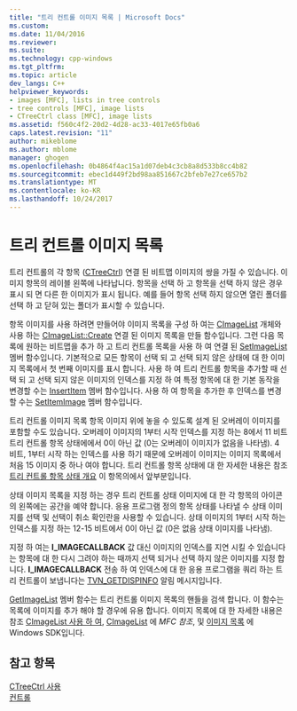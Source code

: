 ```yaml
---
title: "트리 컨트롤 이미지 목록 | Microsoft Docs"
ms.custom: 
ms.date: 11/04/2016
ms.reviewer: 
ms.suite: 
ms.technology: cpp-windows
ms.tgt_pltfrm: 
ms.topic: article
dev_langs: C++
helpviewer_keywords:
- images [MFC], lists in tree controls
- tree controls [MFC], image lists
- CTreeCtrl class [MFC], image lists
ms.assetid: f560c4f2-20d2-4d28-ac33-4017e65fb0a6
caps.latest.revision: "11"
author: mikeblome
ms.author: mblome
manager: ghogen
ms.openlocfilehash: 0b4864f4ac15a1d07deb4c3cb8a8d533b8cc4b82
ms.sourcegitcommit: ebec1d449f2bd98aa851667c2bfeb7e27ce657b2
ms.translationtype: MT
ms.contentlocale: ko-KR
ms.lasthandoff: 10/24/2017
---
```

# <a name="tree-control-image-lists"></a>트리 컨트롤 이미지 목록
트리 컨트롤의 각 항목 ([CTreeCtrl](../mfc/reference/ctreectrl-class.md)) 연결 된 비트맵 이미지의 쌍을 가질 수 있습니다. 이미지 항목의 레이블 왼쪽에 나타납니다. 항목을 선택 하 고 항목을 선택 하지 않은 경우 표시 되 면 다른 한 이미지가 표시 됩니다. 예를 들어 항목 선택 하지 않으면 열린 폴더를 선택 하 고 닫혀 있는 폴더가 표시할 수 있습니다.  
  
 항목 이미지를 사용 하려면 만들어야 이미지 목록을 구성 하 여는 [CImageList](../mfc/reference/cimagelist-class.md) 개체와 사용 하는 [CImageList::Create](../mfc/reference/cimagelist-class.md#create) 연결 된 이미지 목록을 만들 함수입니다. 그런 다음 목록에 원하는 비트맵을 추가 하 고 트리 컨트롤 목록을 사용 하 여 연결 된 [SetImageList](../mfc/reference/ctreectrl-class.md#setimagelist) 멤버 함수입니다. 기본적으로 모든 항목이 선택 되 고 선택 되지 않은 상태에 대 한 이미지 목록에서 첫 번째 이미지를 표시 합니다. 사용 하 여 트리 컨트롤 항목을 추가할 때 선택 되 고 선택 되지 않은 이미지의 인덱스를 지정 하 여 특정 항목에 대 한 기본 동작을 변경할 수는 [InsertItem](../mfc/reference/ctreectrl-class.md#insertitem) 멤버 함수입니다. 사용 하 여 항목을 추가한 후 인덱스를 변경할 수는 [SetItemImage](../mfc/reference/ctreectrl-class.md#setitemimage) 멤버 함수입니다.  
  
 트리 컨트롤 이미지 목록 항목 이미지 위에 놓을 수 있도록 설계 된 오버레이 이미지를 포함할 수도 있습니다. 오버레이 이미지의 1부터 시작 인덱스를 지정 하는 8에서 11 비트 트리 컨트롤 항목 상태에에서 0이 아닌 값 (0는 오버레이 이미지가 없음을 나타냄). 4 비트, 1부터 시작 하는 인덱스를 사용 하기 때문에 오버레이 이미지는 이미지 목록에서 처음 15 이미지 중 하나 여야 합니다. 트리 컨트롤 항목 상태에 대 한 자세한 내용은 참조 [트리 컨트롤 항목 상태 개요](../mfc/tree-control-item-states-overview.md) 이 항목의에서 앞부분입니다.  
  
 상태 이미지 목록을 지정 하는 경우 트리 컨트롤 상태 이미지에 대 한 각 항목의 아이콘의 왼쪽에는 공간을 예약 합니다. 응용 프로그램 정의 항목 상태를 나타낼 수 상태 이미지를 선택 및 선택이 취소 확인란을 사용할 수 있습니다. 상태 이미지의 1부터 시작 하는 인덱스를 지정 하는 12-15 비트에서 0이 아닌 값 (0은 없음 상태 이미지를 나타냄).  
  
 지정 하 여는 **I_IMAGECALLBACK** 값 대신 이미지의 인덱스를 지연 시킬 수 있습니다는 항목에 대 한 다시 그려야 하는 때까지 선택 되거나 선택 하지 않은 이미지를 지정 합니다. **I_IMAGECALLBACK** 전송 하 여 인덱스에 대 한 응용 프로그램을 쿼리 하는 트리 컨트롤이 보냅니다는 [TVN_GETDISPINFO](http://msdn.microsoft.com/library/windows/desktop/bb773518) 알림 메시지입니다.  
  
 [GetImageList](../mfc/reference/ctreectrl-class.md#getimagelist) 멤버 함수는 트리 컨트롤 이미지 목록의 핸들을 검색 합니다. 이 함수는 목록에 이미지를 추가 해야 할 경우에 유용 합니다. 이미지 목록에 대 한 자세한 내용은 참조 [CImageList 사용 하 여](../mfc/using-cimagelist.md), [CImageList](../mfc/reference/cimagelist-class.md) 에 *MFC 참조*, 및 [이미지 목록](http://msdn.microsoft.com/library/windows/desktop/bb761389) 에 Windows SDK입니다.  
  
## <a name="see-also"></a>참고 항목  
 [CTreeCtrl 사용](../mfc/using-ctreectrl.md)   
 [컨트롤](../mfc/controls-mfc.md)

